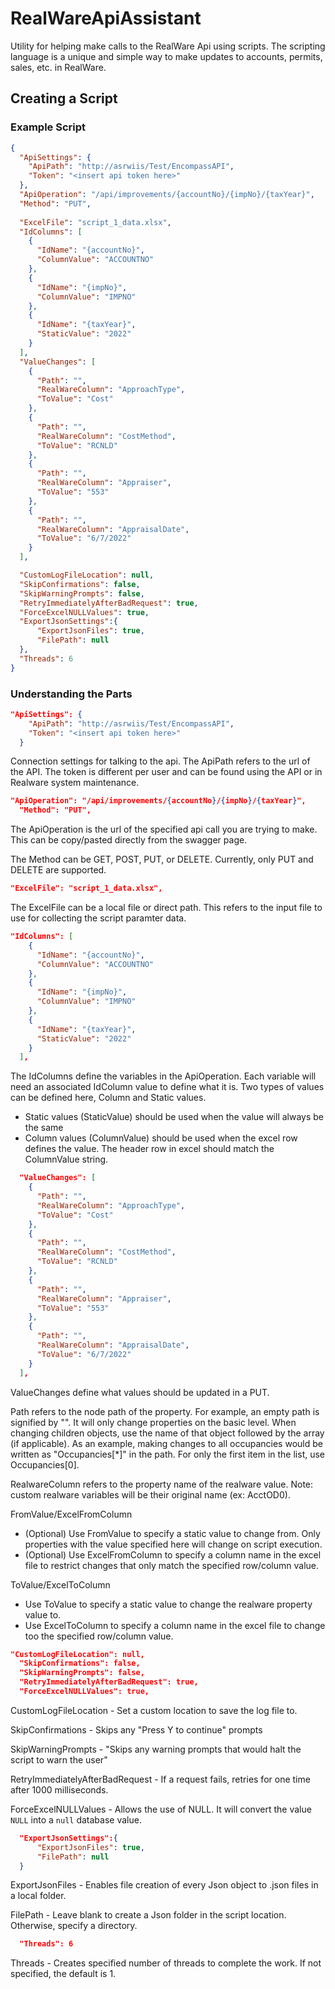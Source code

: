 # RealWareApiAssistant
Utility for helping make calls to the RealWare Api using scripts. The scripting language is a unique and simple way to make updates to accounts, permits, sales, etc. in RealWare.

## Creating a Script

### Example Script
```json
{
  "ApiSettings": {
    "ApiPath": "http://asrwiis/Test/EncompassAPI",
    "Token": "<insert api token here>"
  },
  "ApiOperation": "/api/improvements/{accountNo}/{impNo}/{taxYear}",
  "Method": "PUT",
  
  "ExcelFile": "script_1_data.xlsx",
  "IdColumns": [
    {
      "IdName": "{accountNo}",
      "ColumnValue": "ACCOUNTNO"
    },
	{
      "IdName": "{impNo}",
      "ColumnValue": "IMPNO"
    },
    {
      "IdName": "{taxYear}",
      "StaticValue": "2022"
    }
  ],
  "ValueChanges": [
    {
      "Path": "",
      "RealWareColumn": "ApproachType",
      "ToValue": "Cost"
    },
	{
      "Path": "",
      "RealWareColumn": "CostMethod",
      "ToValue": "RCNLD"
    },
	{
      "Path": "",
      "RealWareColumn": "Appraiser",
      "ToValue": "553"
    },
    {
	  "Path": "",
	  "RealWareColumn": "AppraisalDate",
	  "ToValue": "6/7/2022"
    }
  ],

  "CustomLogFileLocation": null,
  "SkipConfirmations": false,
  "SkipWarningPrompts": false,
  "RetryImmediatelyAfterBadRequest": true,
  "ForceExcelNULLValues": true,
  "ExportJsonSettings":{
	  "ExportJsonFiles": true,
	  "FilePath": null
  },
  "Threads": 6
}
```
### Understanding the Parts
```json
"ApiSettings": {
    "ApiPath": "http://asrwiis/Test/EncompassAPI",
    "Token": "<insert api token here>"
  }
```
Connection settings for talking to the api. The ApiPath refers to the url of the API. The token is different per user and can be found using the API or in Realware system maintenance.

```json
"ApiOperation": "/api/improvements/{accountNo}/{impNo}/{taxYear}",
  "Method": "PUT",
```

The ApiOperation is the url of the specified api call you are trying to make. This can be copy/pasted directly from the swagger page.

The Method can be GET, POST, PUT, or DELETE. Currently, only PUT and DELETE are supported.

```json
"ExcelFile": "script_1_data.xlsx",
```

The ExcelFile can be a local file or direct path. This refers to the input file to use for collecting the script paramter data.

```json
"IdColumns": [
    {
      "IdName": "{accountNo}",
      "ColumnValue": "ACCOUNTNO"
    },
	{
      "IdName": "{impNo}",
      "ColumnValue": "IMPNO"
    },
    {
      "IdName": "{taxYear}",
      "StaticValue": "2022"
    }
  ],
```
The IdColumns define the variables in the ApiOperation. Each variable will need an associated IdColumn value to define what it is. Two types of values can be defined here, Column and Static values.
* Static values (StaticValue) should be used when the value will always be the same
* Column values (ColumnValue) should be used when the excel row defines the value. The header row in excel should match the ColumnValue string.

```json
  "ValueChanges": [
    {
      "Path": "",
      "RealWareColumn": "ApproachType",
      "ToValue": "Cost"
    },
	{
      "Path": "",
      "RealWareColumn": "CostMethod",
      "ToValue": "RCNLD"
    },
	{
      "Path": "",
      "RealWareColumn": "Appraiser",
      "ToValue": "553"
    },
    {
	  "Path": "",
	  "RealWareColumn": "AppraisalDate",
	  "ToValue": "6/7/2022"
    }
  ],
```

ValueChanges define what values should be updated in a PUT.

Path refers to the node path of the property. For example, an empty path is signified by "". It will only change properties on the basic level. When changing children objects, use the name of that object followed by the array (if applicable). As an example, making changes to all occupancies would be written as "Occupancies[\*]" in the path. For only the first item in the list, use Occupancies[0].

RealwareColumn refers to the property name of the realware value. Note: custom realware variables will be their original name (ex: AcctOD0).

FromValue/ExcelFromColumn
* (Optional) Use FromValue to specify a static value to change from. Only properties with the value specified here will change on script execution.
* (Optional) Use ExcelFromColumn to specify a column name in the excel file to restrict changes that only match the specified row/column value.

ToValue/ExcelToColumn
* Use ToValue to specify a static value to change the realware property value to.
* Use ExcelToColumn to specify a column name in the excel file to change too the specified row/column value.

```json
"CustomLogFileLocation": null,
  "SkipConfirmations": false,
  "SkipWarningPrompts": false,
  "RetryImmediatelyAfterBadRequest": true,
  "ForceExcelNULLValues": true,
```

CustomLogFileLocation - Set a custom location to save the log file to.

SkipConfirmations - Skips any "Press Y to continue" prompts

SkipWarningPrompts - "Skips any warning prompts that would halt the script to warn the user"

RetryImmediatelyAfterBadRequest - If a request fails, retries for one time after 1000 milliseconds.

ForceExcelNULLValues - Allows the use of NULL. It will convert the value ```NULL``` into a ```null``` database value.


```json
  "ExportJsonSettings":{
	  "ExportJsonFiles": true,
	  "FilePath": null
  }
```

ExportJsonFiles - Enables file creation of every Json object to .json files in a local folder.

FilePath - Leave blank to create a Json folder in the script location. Otherwise, specify a directory.

```json
  "Threads": 6
```

Threads - Creates specified number of threads to complete the work. If not specified, the default is 1.
